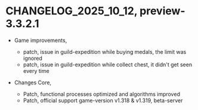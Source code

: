 ﻿# CHANGELOG_2025_10_12, preview-3.3.2.1

+ Game improvements,
  - patch, issue in guild-expedition while buying medals, the limit was ignored
  - patch, issue in guild-expedition while collect chest, it didn't get seen every time

+ Changes Core,
  - Patch, functional processes optimized and algorithms improved
  - Patch, official support game-version v1.318 & v1.319, beta-server